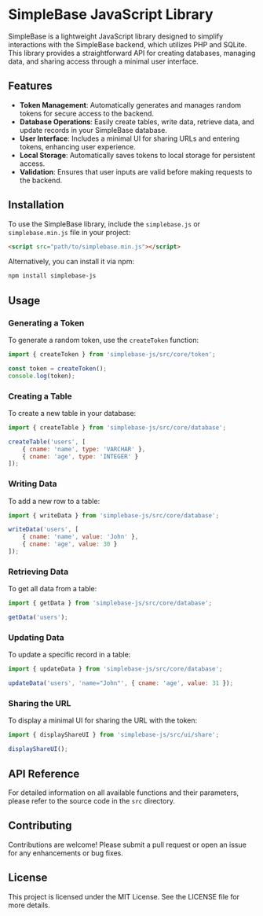 # SimpleBase JavaScript Library

SimpleBase is a lightweight JavaScript library designed to simplify interactions with the SimpleBase backend, which utilizes PHP and SQLite. This library provides a straightforward API for creating databases, managing data, and sharing access through a minimal user interface.

## Features

- **Token Management**: Automatically generates and manages random tokens for secure access to the backend.
- **Database Operations**: Easily create tables, write data, retrieve data, and update records in your SimpleBase database.
- **User Interface**: Includes a minimal UI for sharing URLs and entering tokens, enhancing user experience.
- **Local Storage**: Automatically saves tokens to local storage for persistent access.
- **Validation**: Ensures that user inputs are valid before making requests to the backend.

## Installation

To use the SimpleBase library, include the `simplebase.js` or `simplebase.min.js` file in your project:

```html
<script src="path/to/simplebase.min.js"></script>
```

Alternatively, you can install it via npm:

```bash
npm install simplebase-js
```

## Usage

### Generating a Token

To generate a random token, use the `createToken` function:

```javascript
import { createToken } from 'simplebase-js/src/core/token';

const token = createToken();
console.log(token);
```

### Creating a Table

To create a new table in your database:

```javascript
import { createTable } from 'simplebase-js/src/core/database';

createTable('users', [
    { cname: 'name', type: 'VARCHAR' },
    { cname: 'age', type: 'INTEGER' }
]);
```

### Writing Data

To add a new row to a table:

```javascript
import { writeData } from 'simplebase-js/src/core/database';

writeData('users', [
    { cname: 'name', value: 'John' },
    { cname: 'age', value: 30 }
]);
```

### Retrieving Data

To get all data from a table:

```javascript
import { getData } from 'simplebase-js/src/core/database';

getData('users');
```

### Updating Data

To update a specific record in a table:

```javascript
import { updateData } from 'simplebase-js/src/core/database';

updateData('users', 'name="John"', { cname: 'age', value: 31 });
```

### Sharing the URL

To display a minimal UI for sharing the URL with the token:

```javascript
import { displayShareUI } from 'simplebase-js/src/ui/share';

displayShareUI();
```

## API Reference

For detailed information on all available functions and their parameters, please refer to the source code in the `src` directory.

## Contributing

Contributions are welcome! Please submit a pull request or open an issue for any enhancements or bug fixes.

## License

This project is licensed under the MIT License. See the LICENSE file for more details.
